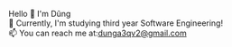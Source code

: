 Hello 👋 I'm Dũng  
🏫 Currently, I'm studying third year Software Engineering!  
📫 You can reach me at:dunga3qv2@gmail.com  

